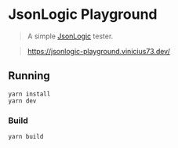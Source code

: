 # JsonLogic Playground
> A simple [JsonLogic](http://jsonlogic.com/) tester.

> https://jsonlogic-playground.vinicius73.dev/


## Running

```
yarn install
yarn dev
```

### Build
```
yarn build
```